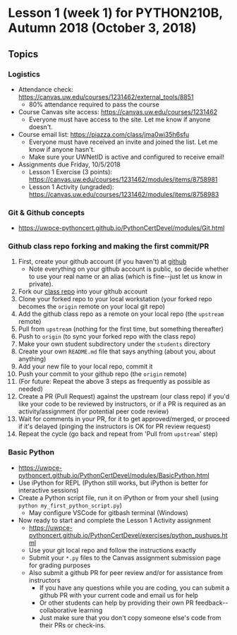 # Lesson 1 (week 1) for PYTHON210B, Autumn 2018 (October 3, 2018)

## Topics

### Logistics

* Attendance check: https://canvas.uw.edu/courses/1231462/external_tools/8851
  * 80% attendance required to pass the course
* Course Canvas site access: https://canvas.uw.edu/courses/1231462
  * Everyone must have access to the site. Let me know if anyone doesn't.
* Course email list: https://piazza.com/class/jma0wi35h6sfu
  * Everyone must have received an invite and joined the list. Let me know if anyone hasn't.
  * Make sure your UWNetID is active and configured to receive email!
* Assignments due Friday, 10/5/2018
  * Lesson 1 Exercise (3 points): https://canvas.uw.edu/courses/1231462/modules/items/8758981
  * Lesson 1 Activity (ungraded): https://canvas.uw.edu/courses/1231462/modules/items/8758983

### Git & Github concepts

* https://uwpce-pythoncert.github.io/PythonCertDevel/modules/Git.html

### Github class repo forking and making the first commit/PR

1. First, create your github account (if you haven't) at [github](https://github.com/)
    * Note everything on your github account is public, so decide whether to use your real name or an alias (which is fine--just let us know in private).
1. Fork our [class repo](https://github.com/UWPCE-PythonCert-ClassRepos/Au2018-Py210B) into your github account
1. Clone your forked repo to your local workstation (your forked repo becomes the `origin` remote on your local git repo)
1. Add the github class repo as a remote on your local repo (the `upstream` remote)
1. Pull from `upstream` (nothing for the first time, but something thereafter)
1. Push to `origin` (to sync your forked repo with the class repo)
1. Make your own student subdirectory under the `students` directory
1. Create your own `README.md` file that says anything (about you, about anything)
1. Add your new file to your local repo, commit it
1. Push your commit to your github repo (the `origin` remote)
1. (For future: Repeat the above 3 steps as frequently as possible as needed)
1. Create a PR (Pull Request) against the upstream (our class repo) if you'd like your code to be reviewed by instructors, or if a PR is required as an activity/assignment (for potential peer code review)
1. Wait for comments in your PR, for it to get approved/merged, or proceed if it's delayed (pinging the instructors is OK for PR review request)
1. Repeat the cycle (go back and repeat from 'Pull from `upstream`' step)

### Basic Python

* https://uwpce-pythoncert.github.io/PythonCertDevel/modules/BasicPython.html
* Use iPython for REPL (Python still works, but iPython is better for interactive sessions)
* Create a Python script file, run it on iPython or from your shell (using `python my_first_python_script.py`)
  * May configure VSCode for gitbash terminal (Windows)
* Now ready to start and complete the Lesson 1 Activity assignment
  * https://uwpce-pythoncert.github.io/PythonCertDevel/exercises/python_pushups.html
  * Use your git local repo and follow the instructions exactly
  * Submit your `*.py` files to the Canvas assignment submission page for grading purposes
  * Also submit a github PR for peer review and/or for assistance from instructors
    * If you have any questions while you are coding, you can submit a github PR with your current code and email us for help
    * Or other students can help by providing their own PR feedback--collaborative learning
    * Just make sure that you don't copy someone else's code from their PRs or check-ins.
